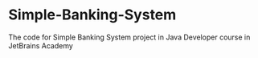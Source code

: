 # Simple-Banking-System
The code for Simple Banking System project in Java Developer course in JetBrains Academy
